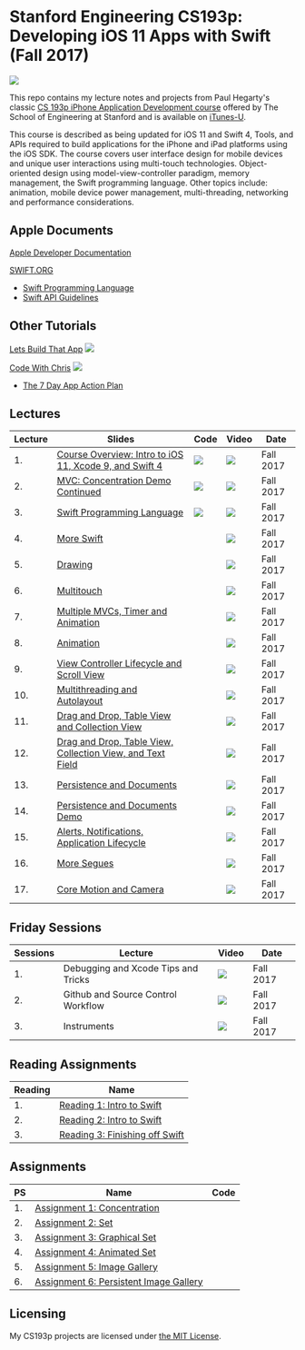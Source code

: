 # Stanford Engineering CS193p: Developing iOS 11 Apps with Swift (Fall 2017)

![](art/iTunesU.jpg?raw=true)

This repo contains my lecture notes and projects from Paul Hegarty's classic [CS 193p iPhone Application Development course](http://web.stanford.edu/class/cs193p/cgi-bin/drupal/) offered by The School of Engineering at Stanford and is available on [iTunes-U](https://itunes.apple.com/us/course/developing-ios-11-apps-with-swift/id1309275316).

This course is described as being updated for iOS 11 and Swift 4, Tools, and APIs required to build applications for the iPhone and iPad platforms using the iOS SDK. The course covers user interface design for mobile devices and unique user interactions using multi-touch technologies. Object-oriented design using model-view-controller paradigm, memory management, the Swift programming language. Other topics include: animation, mobile device power management, multi-threading, networking and performance considerations.

## Apple Documents
[Apple Developer Documentation](https://developer.apple.com/documentation)

[SWIFT.ORG](https://swift.org)
- [Swift Programming Language](https://developer.apple.com/library/content/documentation/Swift/Conceptual/Swift_Programming_Language/index.html)
- [Swift API Guidelines](https://swift.org/documentation/api-design-guidelines)

## Other Tutorials
 [Lets Build That App](https://www.letsbuildthatapp.com) [![](art/play.png?raw=true)](https://www.youtube.com/channel/UCuP2vJ6kRutQBfRmdcI92mA)

 [Code With Chris](https://codewithchris.com) [![](art/play.png?raw=true)](https://www.youtube.com/channel/UC2D6eRvCeMtcF5OGHf1-trw)
 - [The 7 Day App Action Plan](https://codewithchris.com/actionplan)

## Lectures
Lecture | Slides | Code | Video | Date
| ------------- | ------------- | ------------- | ------------- | ------------- |
| 1. | [Course Overview: Intro to iOS 11, Xcode 9, and Swift 4](https://drive.google.com/open?id=13hhB7smc4Z8JEOtzukHU9dV3u6z7jqr8) | [![](art/Xcode.png?raw=true)](./democode/Lecture_1_concentration) | [![](art/play.png?raw=true)](https://youtu.be/71pyOB4TPRE?list=PLPA-ayBrweUzGFmkT_W65z64MoGnKRZMq) | Fall 2017
| 2. | [MVC: Concentration Demo Continued](https://drive.google.com/open?id=16jrukJGDRR-Gve1A5dZMXaPM0UhlLB3Z) | [![](art/Xcode.png?raw=true)](./democode/Lecture_2_concentration) | [![](art/play.png?raw=true)](https://youtu.be/w7a79cx3UaY?list=PLPA-ayBrweUzGFmkT_W65z64MoGnKRZMq) | Fall 2017
| 3. | [Swift Programming Language](https://drive.google.com/open?id=1q9653aFt1nWU0DG1rzzmmcW0Yu1W28dQ) | [![](art/Xcode.png?raw=true)](./democode/Lecture_3_concentration) | [![](art/play.png?raw=true)](https://youtu.be/ZbpjTPzf8x4?list=PLPA-ayBrweUzGFmkT_W65z64MoGnKRZMq) | Fall 2017
| 4. | [More Swift](https://drive.google.com/open?id=1uip1sUSEIhw4xCjR6FC-C0lJpBVRNxGJ) | | [![](art/play.png?raw=true)](https://youtu.be/FU2V0YRQIOw?list=PLPA-ayBrweUzGFmkT_W65z64MoGnKRZMq) | Fall 2017
| 5. | [Drawing](https://drive.google.com/open?id=1Jn0swH3SsuF037FO5vMM1Ll08Q2GEBNE) | | [![](art/play.png?raw=true)](https://youtu.be/h2hm2AtanRU?list=PLPA-ayBrweUzGFmkT_W65z64MoGnKRZMq) | Fall 2017
| 6. | [Multitouch ](https://drive.google.com/open?id=1wkOS1q03LCvUwh5T0N0dg7EN3UryE0ZR) | | [![](art/play.png?raw=true)](https://youtu.be/_a0X5J3M2I8?list=PLPA-ayBrweUzGFmkT_W65z64MoGnKRZMq) | Fall 2017
| 7. | [Multiple MVCs, Timer and Animation](https://drive.google.com/open?id=1upQheYzftXhw4Dl93dH0Y1T0bUi-t7XG) | | [![](art/play.png?raw=true)](https://youtu.be/5B5IRK9wYjI?list=PLPA-ayBrweUzGFmkT_W65z64MoGnKRZMq) | Fall 2017
| 8. | [Animation](https://drive.google.com/open?id=1CzbESrN58ELXI9ET3w_y2DbmM4cwiC5S) | | [![](art/play.png?raw=true)](https://youtu.be/84ZhYhAwYqo?list=PLPA-ayBrweUzGFmkT_W65z64MoGnKRZMq) | Fall 2017
| 9. | [View Controller Lifecycle and Scroll View](https://drive.google.com/open?id=14l1O5jiwGxHAY3mO17okmZrKhHwWPy7G) | | [![](art/play.png?raw=true)](https://youtu.be/tLsPoVDXDG8?list=PLPA-ayBrweUzGFmkT_W65z64MoGnKRZMq) | Fall 2017
| 10. | [Multithreading and Autolayout](https://drive.google.com/open?id=1WIHYOTFsEjeuqTks80iY_AF3wQUR1Dhy) | | [![](art/play.png?raw=true)](https://youtu.be/kl2bDYiSgoc?list=PLPA-ayBrweUzGFmkT_W65z64MoGnKRZMq) | Fall 2017
| 11. | [Drag and Drop, Table View and Collection View](https://drive.google.com/open?id=1omjKZRXjZK8oAcR9M0gRkzn3sdq-NpY4) | | [![](art/play.png?raw=true)](https://youtu.be/M3X9o9wbn9o?list=PLPA-ayBrweUzGFmkT_W65z64MoGnKRZMq) | Fall 2017
| 12. | [Drag and Drop, Table View, Collection View, and Text Field](https://drive.google.com/open?id=1WDs_sd_cTyaNFnqGQ5J-15qPK62QDiy_) | | [![](art/play.png?raw=true)](https://youtu.be/cTUlAXBiTho?list=PLPA-ayBrweUzGFmkT_W65z64MoGnKRZMq) | Fall 2017
| 13. | [Persistence and Documents](https://drive.google.com/open?id=1QjbYAGXJRsWoYpLEt_qfN48DpVZOQkhS) | | [![](art/play.png?raw=true)](https://youtu.be/ckCjIJbxYLY?list=PLPA-ayBrweUzGFmkT_W65z64MoGnKRZMq) | Fall 2017
| 14. | [Persistence and Documents Demo](https://drive.google.com/open?id=1LjCJC8CjXn3zC_liNOeX7-IVzKq6-0jv) | | [![](art/play.png?raw=true)](https://youtu.be/gs3kj4XsqdY?list=PLPA-ayBrweUzGFmkT_W65z64MoGnKRZMq) | Fall 2017
| 15. | [Alerts, Notifications, Application Lifecycle](https://drive.google.com/open?id=1ciUtI2LjFDCZ0_WozB2mqZaXbACf5BBj) | | [![](art/play.png?raw=true)](https://youtu.be/K1tmZhuuyt0?list=PLPA-ayBrweUzGFmkT_W65z64MoGnKRZMq) | Fall 2017
| 16. | [More Segues](https://drive.google.com/open?id=1fKBUpdlplIg2YhWyxwhZuEEAUMP0Bq-6) | | [![](art/play.png?raw=true)](https://youtu.be/ke9fzOdg5Pk?list=PLPA-ayBrweUzGFmkT_W65z64MoGnKRZMq) | Fall 2017
| 17. | [Core Motion and Camera](https://drive.google.com/open?id=1cnXorvzbZTWQi0NqthDGqtx0y1c54p4X) | | [![](art/play.png?raw=true)](https://youtu.be/qOTY7cEl9ZA?list=PLPA-ayBrweUzGFmkT_W65z64MoGnKRZMq) | Fall 2017

## Friday Sessions
Sessions | Lecture | Video | Date
| ------------- | ------------- | ------------- | -------------
| 1. | Debugging and Xcode Tips and Tricks | [![](art/play.png?raw=true)](https://youtu.be/-UtIg4Lt7T8) | Fall 2017
| 2. | Github and Source Control Workflow | [![](art/play.png?raw=true)](https://youtu.be/LvhXql24EOs) | Fall 2017
| 3. | Instruments | [![](art/play.png?raw=true)](https://youtu.be/s_SOYcYBnGU) | Fall 2017

## Reading Assignments

Reading  | Name
| ------------- | -------------
| 1. | [Reading 1: Intro to Swift](https://drive.google.com/open?id=1hDA3IPWAUwrWqx-RD_QU_oyCPVWlDdnD)
| 2. | [Reading 2: Intro to Swift](https://drive.google.com/open?id=1QTJisCkQuGJCO3-2jH0KWQXnSY8Gnpf1)
| 3. | [Reading 3: Finishing off Swift](https://drive.google.com/open?id=1VVOsiK2IgRGqKJZnIvFNtUb4Dwq6NCDJ)

## Assignments
PS  | Name | Code
| ------------- | ------------- | -------------
| 1. | [Assignment 1: Concentration](https://drive.google.com/open?id=1u-b4agSQqKBROU5dTKryHz6nwdqDWS8G) |
| 2. | [Assignment 2: Set](https://drive.google.com/open?id=14bpF6U5yyGDFNXIiRtZRHJjxAJPyxFYT) |
| 3. | [Assignment 3: Graphical Set](https://drive.google.com/open?id=1ILaX7nRZ80mke8-TStMo7HnnJGPxZhPE) |
| 4. | [Assignment 4: Animated Set](https://drive.google.com/open?id=1XGeM7HnWYcnvSCcB5akpz6SQZXGE3zst) |
| 5. | [Assignment 5: Image Gallery](https://drive.google.com/open?id=1l4TGfyKwhD3oxUOGxHql-9UCafE6nxXk) |
| 6. | [Assignment 6: Persistent Image Gallery](https://drive.google.com/open?id=1gJaKfTrHZsrh1sezkzUav8KxvkJCxJGp) |

## Licensing
My CS193p projects are licensed under [the MIT License](LICENSE).
